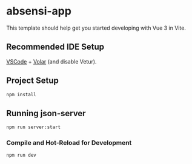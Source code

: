 # absensi-app

This template should help get you started developing with Vue 3 in Vite.

## Recommended IDE Setup

[VSCode](https://code.visualstudio.com/) + [Volar](https://marketplace.visualstudio.com/items?itemName=Vue.volar) (and disable Vetur).

## Project Setup

```sh
npm install
```
## Running json-server

```sh
npm run server:start
```

### Compile and Hot-Reload for Development

```sh
npm run dev
```
